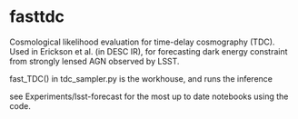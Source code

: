 # fasttdc
Cosmological likelihood evaluation for time-delay cosmography (TDC). 
Used in Erickson et al. (in DESC IR), for forecasting dark energy constraint from strongly lensed AGN observed by LSST.

fast_TDC() in tdc_sampler.py is the workhouse, and runs the inference 

see Experiments/lsst-forecast for the most up to date notebooks using the code.
